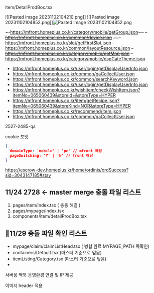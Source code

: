 

item/DetailProdBox.tsx

![[Pasted image 20231102104210.png]]
![[Pasted image 20231102104852.png]]![Pasted image 20231102104852.png](app://f2bb3a49b134ba435fecc99094f10794fa72/Users/junni34/workspace/junD/StudyPark/Note/01/Pasted%20image%2020231102104852.png?1698889732570)


~-https://mfront.homeplus.co.kr/category/mobile/getGroup.json~~
~~-https://mfront.homeplus.co.kr/common/device.json~~
~~-https://mfront.homeplus.co.kr/slot/getFirstSlot.json
-https://mfront.homeplus.co.kr/common/layoutResource.json
~~-https://mfront.homeplus.co.kr/category/mobile/getMap.json~~
~~-https://mfront.homeplus.co.kr/category/mobile/dspCateTheme.json~~
- https://mfront.homeplus.co.kr/user/login/getDisplayUserInfo.json
- https://mfront.homeplus.co.kr/common/gaCollectUser.json
-   https://mfront.homeplus.co.kr/common/searchKeyword.json
-   https://mfront.homeplus.co.kr/user/login/getDisplayUserInfo.json
- https://mfront.homeplus.co.kr/wishitem/checkWishItem.json?itemNo=065060439&storeId=&storeType=HYPER
- https://mfront.homeplus.co.kr/item/getRecipe.json?itemNo=065060439&storeKind=NOR&storeType=HYPER
- https://mfront.homeplus.co.kr/recommend/item.json
-   https://mfront.homeplus.co.kr/common/gaCollectUser.json







2527-2485-qa




cookie 포멧

```json
{
  domainType: 'mobile' | 'pc' // mfront 해당
  pageSwitching: 'Y' | 'N' // front 해당
}

```


https://escrow-dev.homeplus.kr/home/ordinis/ordSuccess?sid=3043147185#stay




## 11/24 2728 <- master merge 충돌 파일 리스트

1. pages/item/index.tsx ( 충동 해결 )
2. pages/mypage/index.tsx
3. components/item/detailProdBox.tsx


## 11/29 충돌 파일 확인 리스트 
- mypage/claim/claimListHead.tsx ( 병합 완료 MYPAGE_PATH 쪽확인)
- containers/Default.tsx (마스터 기준으로 덮음)
- itemListing/Category.tsx (마스터 기준으로 덮음)
- 





서버용 맥북 운영환경 연결 및 IP 제공

이미지 header 적용